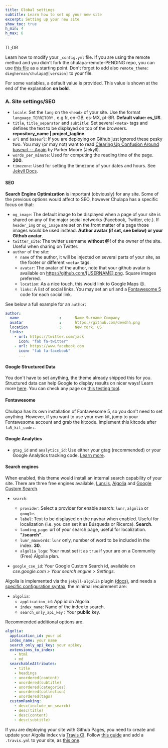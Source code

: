 ```yaml
---
title: Global settings
subtitle: Learn how to set up your new site
excerpt: Setting up your new site
show_toc: true
h_min: 4
h_max: 6
---
```


<p class="font-weight-light font-italic lead">TL;DR</p>

Learn how to modify your `_config.yml` file. If you are using the remote method and you didn't fork the chulapa-remote-PENDING repo, you can use [this file](https://github.com/dieghernan/chulapa/blob/master/_config.yml) as a starting point. Don't forget to add also `remote_theme: dieghernan/chulapa@[version]` to your file.

For some variables, a default value is provided. This value is shown at the end of the explanation **on bold**.


### A. Site settings/SEO

- `locale`: Set the `lang` on the `<head>` of your site. Use the format `language_TERRITORY` , e.g fr, en-GB, es-MX, pt-BR. **Default value: es_US**.
- `title`, `title_separator` and `subtitle`: Set several `<meta>` tags and defines the text to be displayed on top of the browsers. **repository_name \| project_tagline**.
- `url` and `baseurl`: If you are deploying on Github just ignored these pesky two. You may (or may not) want to read [Clearing Up Confusion Around baseurl -- Again](https://byparker.com/blog/2014/clearing-up-confusion-around-baseurl/) by Parker Moore (Jekyll).
- `words_per_minute`: Used for computing the reading time of the page. **200**.
- `timezone`: Used for setting the timezone of your dates and hours. See [Jekyll Docs](https://jekyllrb.com/docs/configuration/options).

#### SEO

**Search Engine Optimization** is important (obviously) for any site. Some of the previous options would affect to SEO, however <span class="chulapa">Chulapa</span> has a specific focus on that:

- `og_image`: The default image to be displayed  when a page of your site is shared on any of the major social networks (Facebook, Twitter, etc.). If `header_img` or `og_image` are set on  the front matter of a page those images would be used instead. **Author avatar (if set, see below) or your Github avatar**.
- `twitter_site`: The twitter username **without @!** of the owner of the site. Useful when sharing on Twitter.
- `author` of the site:
  - `name` of the author, it will be injected on several parts of your site, as the footer or different `<meta>` tags.
  - `avatar`:  The avatar of the author, note that your github avatar is available on https://github.com/[USERNAME].png. Square images preferred.
  - `location`: As a nice touch, this would link to Google Maps 😉.
  - `links`: A list of social links. You may set an url and a [Fontawesome 5](https://fontawesome.com/icons?d=gallery) code for each social link.

See below a full example for an `author`:
```yaml
author:
  name                  :      Name Surname Company
  avatar                :      https://github.com/devdhh.png
  location              :      New York, US
  links:                
    - url: https://twitter.com/jack
      icon: "fab fa-twitter"
    - url: https://www.facebook.com
      icon: "fab fa-facebook"
      ...
```
#### Google Structured Data

You don't have to set anything, the theme already shipped this for you. Structured data can help Google to display results on nicer ways! Learn more [here](https://developers.google.com/search/docs/guides/intro-structured-data?hl=en). You can check any page on [this testing tool](https://search.google.com/structured-data/testing-tool/u/0/).

#### Fontawesome

<span class="chulapa">Chulapa</span> has its own installation of Fontawesome 5, so you don't need to set anything. However, if you want to use your own kit, jump to your Fontawesome account and grab the kitcode. Implement this kitcode after `fa5_kit_code:`.

#### Google Analytics

- `gtag_id` and `analytics_id`: Use either your gtag (recommended) or your Google Analytics tracking code. [Learn more](https://developers.google.com/analytics/devguides/collection/gtagjs).

#### Search engines

When enabled, this theme would install an internal search capability of your site. There are three free engines available, [Lunr.js](https://lunrjs.com/), [Algolia](https://www.algolia.com/) and [Google Custom Search](https://developers.google.com/custom-search).

- `search`:
  - `provider`: Select a provider for enable search: `lunr`, `algolia` or `google`.
  - `label`: Text to be displayed on the navbar when enabled. Useful for localization (i.e. you can set it as Búsqueda or Ricerca). **Search**.
  - `landing_page`:  url of your search page, useful for localization. **"/search"**.
  - `lunr_maxwords`: `lunr` only, number of word to be included in the index. **30**.
  - `algolia_logo`: Your must set it as `true` if your are on a Community (Free) Algolia plan.  

- `google_cse_id`: Your Google Custom Search id, available on *cse.google.com > Your search engine > Settings*.

Algolia is implemented via the `jekyll-algolia` plugin [(docs)](https://community.algolia.com/jekyll-algolia/getting-started.html), and needs a [specific configuration syntax](https://community.algolia.com/jekyll-algolia/options.html), the minimal requirement are:

- `algolia`:                                                                   
  - `application_id`: App id on Algolia.
  - `index_name`: Name of the index to search.
  - `search_only_api_key` : Your **public** key.

Recommended additional options are:

```yaml
algolia:
  application_id: your id
  index_name: your name
  search_only_api_key: your apikey
  extensions_to_index:
    - html
    - md
  searchableAttributes:
    - title
    - headings
    - unordered(content)
    - unordered(subtitle)
    - unordered(categories)
    - unordered(collection)
    - unordered(tags)
  customRanking:
    - desc(include_on_search)
    - desc(title)
    - desc(content) 
    - desc(subtitle)
```
If you are deploying your site with Github Pages, you need to create and update your Algolia index via [Travis CI](https://travis-ci.com/). Follow [this guide](https://community.algolia.com/jekyll-algolia/github-pages.html) and add a `.travis.yml` to your site, as [this one](https://github.com/dieghernan/chulapa/blob/master/.travis.yml).